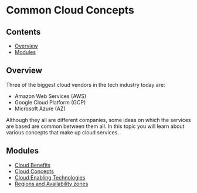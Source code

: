 # Common Cloud Concepts

<!--TOC_START-->
## Contents
- [Overview](#overview)
- [Modules](#modules)

<!--TOC_END-->
## Overview

Three of the biggest cloud vendors in the tech industry today are:
- Amazon Web Services (AWS)
- Google Cloud Platform (GCP)
- Microsoft Azure (AZ)

 Although they all are different companies, some ideas on which the services are based are common between them all. In 
 this topic you will learn about various concepts that make up cloud services.
<!--MODULES_START-->
## Modules
- [Cloud Benefits](./modules/cloud-benefits)
- [Cloud Concepts](./modules/cloud-concepts)
- [Cloud Enabling Technologies](./modules/cloud-enabling-technologies)
- [Regions and Availability zones](./modules/regions-and-availability-zone)
<!--MODULES_END-->
